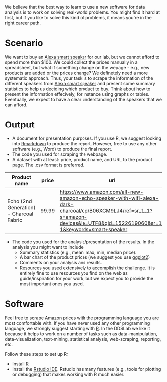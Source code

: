 We believe that the best way to learn to use a new software for data analysis is to work on solving real-world problems. You might find it hard at first, but if you like to solve this kind of problems, it means you're in the right career path.

# Scenario
We want to buy an [Alexa smart speaker](
https://www.amazon.com/s/ref=sr_nr_n_1?fst=as%3Aoff&rh=n%3A9818047011%2Ck%3Asmart+speaker&keywords=smart+speaker&ie=UTF8&qid=1522605843&rnid=2941120011) for our lab, but we cannot afford to spend more than $100.
We could collect the prices manually in a spreadsheet, but what if something change on the wepage - e.g., new products are added or the prices change? We definetely need a more systematic approach.
Thus, your task is to scrape the information of the different speakers from [Alexa smart speaker](
https://www.amazon.com/s/ref=sr_nr_n_1?fst=as%3Aoff&rh=n%3A9818047011%2Ck%3Asmart+speaker&keywords=smart+speaker&ie=UTF8&qid=1522605843&rnid=2941120011) and present some summary statistics to help us deciding which product to buy. Think about how to present the information effecively, for instance using graphs or tables. Eventually, we expect to have a clear understanding of the speakers that we can afford.

# Output

 - A document for presentation purposes. If you use R, we suggest looking into [Rmarkdown](https://rmarkdown.rstudio.com) to produce the report. However, free to use any other software (e.g., Word) to produce the final report.
 - The code you used for scraping the webpage.
 - A dataset with at least: price, product name, and URL to the product page. The .csv format is preferred.
 
 
| Product name                            | price | url                                                                                                                                                                             |
|-----------------------------------------|-------|---------------------------------------------------------------------------------------------------------------------------------------------------------------------------------|
| Echo (2nd Generation) - Charcoal Fabric | 99.99 | https://www.amazon.com/all-new-amazon-echo-speaker-with-wifi-alexa-dark-charcoal/dp/B06XCM9LJ4/ref=sr_1_1?s=amazon-devices&ie=UTF8&qid=1522619060&sr=1-1&keywords=smart+speaker |

  - The code you used for the analysis/presentation of the results. In the analysis you might want to include:
      - Summary statistics (e.g., mean, max, min, median price). 
      - A bar chart of the product prices (we suggest you use [ggplot2](https://github.com/tidyverse/ggplot2))
      - Comments on your analysis and results.
      - Resources you used extensively to accomplish the challenge. It is entirely fine to use resources you find on the web as guide/inspiration for your work, but we expect you to provide the most important ones you used.

# Software

Feel free to scrape Amazon prices with the programming language you are most comfortable with. If you have never used any other programming language, we strongly suggest starting with [R](https://www.r-project.org/about.html). In the DDSLab we like it because it helps to work on a number of tasks such as data-manipulation, data-visualization, text-mining, statistical analysis, web-scraping, reporting, etc.

Follow these steps to set up R:

- Install [R](https://www.r-project.org)
- Install the [Rstudio IDE](https://www.rstudio.com). Rstudio has many features (e.g., tools for plotting or debugging) that makes working with R much easier. 
